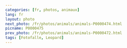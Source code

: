 ```yaml
---
categories: [fr, photos, animaux]
lang: fr
layout: photo
next_photo: /fr/photos/animals/animals-P0000474.html
picname: P0000475
prev_photo: /fr/photos/animals/animals-P0000472.html
tags: [Fotofalle, Leopard]
---
```

